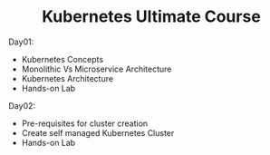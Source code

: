 <h1 align="center">
  Kubernetes Ultimate Course
</h1>

Day01:
- Kubernetes Concepts
- Monolithic Vs Microservice Architecture
- Kubernetes Architecture
- Hands-on Lab

Day02:
- Pre-requisites for cluster creation
- Create self managed Kubernetes Cluster
- Hands-on Lab
